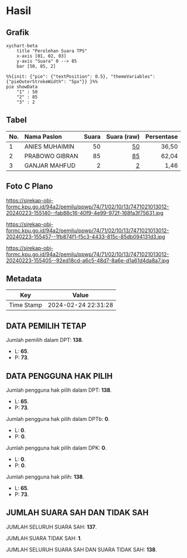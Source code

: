 # Hasil

## Grafik

```mermaid
xychart-beta
    title "Perolehan Suara TPS"
    x-axis [01, 02, 03]
    y-axis "Suara" 0 --> 85
    bar [50, 85, 2]
```

```mermaid
%%{init: {"pie": {"textPosition": 0.5}, "themeVariables": {"pieOuterStrokeWidth": "5px"}} }%%
pie showData
    "1" : 50
    "2" : 85
    "3" : 2
```

## Tabel

| No. | Nama Paslon    | Suara | Suara (raw) | Persentase |
|:--- |:-------------- | -----:| -----------:| ----------:|
| 1   | ANIES MUHAIMIN | 50    | [50][p-1]   | 36,50      |
| 2   | PRABOWO GIBRAN | 85    | [85][p-2]   | 62,04      |
| 3   | GANJAR MAHFUD  | 2     | [2][p-3]    | 1,46       |


[p-1]: https://github.com/gigit-pemilu/pemilu-2024-74-sulawesi-tenggara/blob/main/pilpres/hitung-suara/sub/74-sulawesi-tenggara/sub/71-kota-kendari/sub/02-kendari/sub/1013-kendari-caddi/sub/012-tps/sub/paslon-1.txt
[p-2]: https://github.com/gigit-pemilu/pemilu-2024-74-sulawesi-tenggara/blob/main/pilpres/hitung-suara/sub/74-sulawesi-tenggara/sub/71-kota-kendari/sub/02-kendari/sub/1013-kendari-caddi/sub/012-tps/sub/paslon-2.txt
[p-3]: https://github.com/gigit-pemilu/pemilu-2024-74-sulawesi-tenggara/blob/main/pilpres/hitung-suara/sub/74-sulawesi-tenggara/sub/71-kota-kendari/sub/02-kendari/sub/1013-kendari-caddi/sub/012-tps/sub/paslon-3.txt

## Foto C Plano

https://sirekap-obj-formc.kpu.go.id/94a2/pemilu/ppwp/74/71/02/10/13/7471021013012-20240223-155140--fab88c16-40f9-4e99-972f-168fa3f75631.jpg

https://sirekap-obj-formc.kpu.go.id/94a2/pemilu/ppwp/74/71/02/10/13/7471021013012-20240223-155457--1fb874f1-f5c3-4433-815c-85db094131d3.jpg

https://sirekap-obj-formc.kpu.go.id/94a2/pemilu/ppwp/74/71/02/10/13/7471021013012-20240223-155405--92ed18cd-a6c5-48d7-8a6e-d1a61d4da8a7.jpg


## Metadata

| Key        | Value               |
| ---------- | ------------------- |
| Time Stamp | 2024-02-24 22:31:28 |


## DATA PEMILIH TETAP

Jumlah pemilih dalam DPT: **138**.
 * L: **65**.
 * P: **73**.

## DATA PENGGUNA HAK PILIH

Jumlah pengguna hak pilih dalam DPT: **138**.
 * L: **65**.
 * P: **73**.

Jumlah pengguna hak pilih dalam DPTb: **0**.
 * L: **0**.
 * P: **0**.

Jumlah pengguna hak pilih dalam DPK: **0**.
 * L: **0**.
 * P: **0**.

Jumlah pengguna hak pilih: **138**.
 * L: **65**.
 * P: **73**.

## JUMLAH SUARA SAH DAN TIDAK SAH

JUMLAH SELURUH SUARA SAH: **137**.

JUMLAH SUARA TIDAK SAH: **1**.

JUMLAH SELURUH SUARA SAH DAN SUARA TIDAK SAH: **138**.


